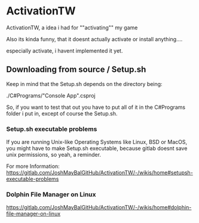 # ActivationTW
ActivationTW, a idea i had for ""activating"" my game

Also its kinda funny, that it doesnt actually activate or install anything....

especially activate, i havent implemented it yet.


## Downloading from source / Setup.sh
Keep in mind that the Setup.sh depends on the directory being:

 ./C#Programs/"Console App".csproj
 
 So, if you want to test that out you have to put all of it in the C#Programs folder i put in, except of course the Setup.sh.
 
 ### Setup.sh executable problems
 If you are running Unix-like Operating Systems like Linux, BSD or MacOS, you might have to make Setup.sh executable, because gitlab doesnt save unix permissions, so yeah, a reminder.
 
 For more Information: https://gitlab.com/JoshMayBalGitHub/ActivationTW/-/wikis/home#setupsh-executable-problems
 
 ### Dolphin File Manager on Linux
 https://gitlab.com/JoshMayBalGitHub/ActivationTW/-/wikis/home#dolphin-file-manager-on-linux
